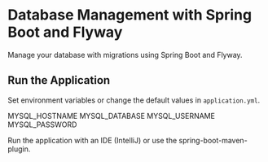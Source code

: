 # Database Management with Spring Boot and Flyway

Manage your database with migrations using Spring Boot and Flyway.

## Run the Application

Set environment variables or change the default values in `application.yml`.

MYSQL_HOSTNAME
MYSQL_DATABASE
MYSQL_USERNAME
MYSQL_PASSWORD

Run the application with an IDE (IntelliJ) or use the spring-boot-maven-plugin.

